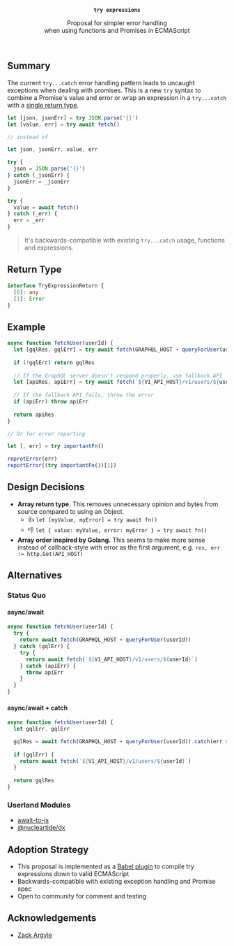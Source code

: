 <p align="center">
  <strong><code>try expressions</code></strong>
</p>

<p align="center">
  Proposal for simpler error handling<br/>
  when using functions and Promises in ECMAScript
</p>

<br/>

## Summary

The current `try...catch` error handling pattern leads to uncaught exceptions when dealing with promises. This is a new `try` syntax to combine a Promise's value and error or wrap an expression in a `try...catch` with a [single return type](#return-type).

```js
let [json, jsonErr] = try JSON.parse('{}')
let [value, err] = try await fetch()

// instead of

let json, jsonErr, value, err

try {
  json = JSON.parse('{}')
} catch (_jsonErr) {
  jsonErr = _jsonErr
}

try {
  value = await fetch()
} catch (_err) {
  err = _err
}
```

> It's backwards-compatible with existing `try...catch` usage, functions and expressions.

## Return Type

```ts
interface TryExpressionReturn {
  [0]: any
  [1]: Error
}
```

## Example

```js
async function fetchUser(userId) {
  let [gqlRes, gqlErr] = try await fetch(GRAPHQL_HOST + queryForUser(userId))
  
  if (!gqlErr) return gqlRes
  
  // If the GraphQL server doesn't respond properly, use fallback API
  let [apiRes, apiErr] = try await fetch(`${V1_API_HOST}/v1/users/${userId}`)
  
  // If the fallback API fails, throw the error
  if (apiErr) throw apiErr
  
  return apiRes
}

// Or for error reporting

let [, err] = try importantFn()

reprotError(err)
reportError((try importantFn())[1])
```

## Design Decisions

- **Array return type.** This removes unnecessary opinion and bytes from source compared to using an Object.
  - 👍 `let [myValue, myError] = try await fn()`
  - 👎 `let { value: myValue, error: myError } = try await fn()`
- **Array order inspired by Golang.** This seems to make more sense instead of callback-style with error as the first argument, e.g. `res, err := http.Get(API_HOST)`

## Alternatives

### Status Quo

#### async/await

```js
async function fetchUser(userId) {
  try {
    return await fetch(GRAPHQL_HOST + queryForUser(userId))
  } catch (gqlErr) {
    try {
      return await fetch(`${V1_API_HOST}/v1/users/${userId}`)
    } catch (apiErr) {
      throw apiErr
    }
  }
}
```

#### async/await + catch

```js
async function fetchUser(userId) {
  let gqlErr, gqlErr

  gqlRes = await fetch(GRAPHQL_HOST + queryForUser(userId)).catch(err => gqlErr = err)
  
  if (gqlErr) {
    return await fetch(`${V1_API_HOST}/v1/users/${userId}`)
  }
  
  return gqlRes
}
```

### Userland Modules

- [await-to-js](https://github.com/scopsy/await-to-js)
- [@nucleartide/dx](https://github.com/nucleartide/dx)

## Adoption Strategy

- This proposal is implemented as a [Babel plugin](./packages/babel-plugin-transform-try-await) to compile try expressions down to valid ECMAScript
- Backwards-compatible with existing exception handling and Promise spec
- Open to community for comment and testing

## Acknowledgements

- [Zack Argyle](https://twitter.com/ZackArgyle/status/1078448278352482304)
